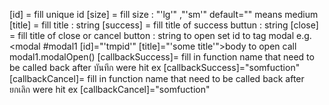 [id] = fill unique id
[size] = fill size : "'lg'" ,"'sm'" default="" means medium
[title] = fill title : string
[success] = fill title of success buttun : string
[close] = fill title of close or cancel button : string
to open set id to tag modal e.g. <modal #modal1 [id]="'tmpid'" [title]="'some title'">body</modal>
to open call modal1.modalOpen()
[callbackSuccess]= fill in function name that need to be called back after บันทึก were hit ex [callbackSuccess]="somfuction"
[callbackCancel]= fill in function name that need to be called back after ยกเลิก were hit ex [callbackCancel]="somfuction"